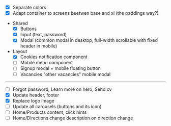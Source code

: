 - [x] Separate colors
- [x] Adapt container to screens beetwen base and xl (the paddings way?)

- Shared
  - [x] Buttons
  - [x] Input (text, password)
  - [x] Modal (common modal in desktop, full-width scrollable with fixed header in mobile)
- Layout
  - [x] Cookies notification component
  - [ ] Mobile menu component
  - [ ] Signup modal + mobile floating button
  - [ ] Vacancies "other vacancies" mobile modal

---

- [ ] Forgot password, Learn more on hero, Send cv
- [x] Update header, footer
- [x] Replace logo image
- [ ] Update all carousels (buttons and its icon)
- [ ] Home/Products content, click hints
- [ ] Home/Directions change description on direction change
